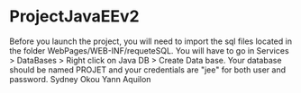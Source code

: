 # ProjectJavaEEv2
Before you launch the project, you will need to import the sql files located in the folder WebPages/WEB-INF/requeteSQL. 
You will have to go in Services > DataBases > Right click on Java DB > Create Data base. 
Your database should be named PROJET and your credentials are "jee" for both user and password.
Sydney Okou Yann Aquilon

